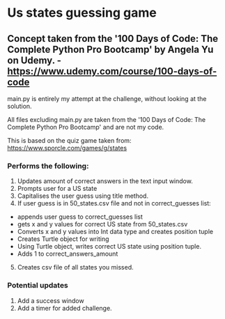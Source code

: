 # Us states guessing game
## Concept taken from the '100 Days of Code: The Complete Python Pro Bootcamp' by Angela Yu on Udemy. - https://www.udemy.com/course/100-days-of-code

main.py is entirely my attempt at the challenge, without looking at the solution. 

All files excluding main.py are taken from the '100 Days of Code: The Complete Python Pro Bootcamp' and are not my code. 

This is based on the quiz game taken from: https://www.sporcle.com/games/g/states

### Performs the following:

1. Updates amount of correct answers in the text input window.
2. Prompts user for a US state
3. Capitalises the user guess using title method.
4. If user guess is in 50_states.csv file and not in correct_guesses list:
- appends user guess to correct_guesses list
- gets x and y values for correct US state from 50_states.csv
- Converts x and y values into Int data type and creates position tuple
- Creates Turtle object for writing
- Using Turtle object, writes correct US state using position tuple.
- Adds 1 to correct_answers_amount
5. Creates csv file of all states you missed. 

### Potential updates
1. Add a success window
2. Add a timer for added challenge.
